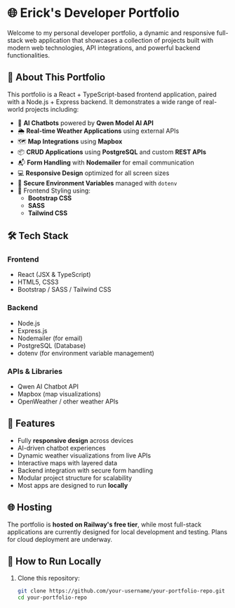 # 🌐 Erick's Developer Portfolio

Welcome to my personal developer portfolio, a dynamic and responsive full-stack web application that showcases a collection of projects built with modern web technologies, API integrations, and powerful backend functionalities.

## 🚀 About This Portfolio

This portfolio is a React + TypeScript-based frontend application, paired with a Node.js + Express backend. It demonstrates a wide range of real-world projects including:

- 🧠 **AI Chatbots** powered by **Qwen Model AI API**
- 🌦️ **Real-time Weather Applications** using external APIs
- 🗺️ **Map Integrations** using **Mapbox**
- 📦 **CRUD Applications** using **PostgreSQL** and custom **REST APIs**
- 📬 **Form Handling** with **Nodemailer** for email communication
- 💻 **Responsive Design** optimized for all screen sizes
- 🔐 **Secure Environment Variables** managed with `dotenv`
- 🎨 Frontend Styling using:
  - **Bootstrap CSS**
  - **SASS**
  - **Tailwind CSS**

## 🛠️ Tech Stack

### Frontend
- React (JSX & TypeScript)
- HTML5, CSS3
- Bootstrap / SASS / Tailwind CSS

### Backend
- Node.js
- Express.js
- Nodemailer (for email)
- PostgreSQL (Database)
- dotenv (for environment variable management)

### APIs & Libraries
- Qwen AI Chatbot API
- Mapbox (map visualizations)
- OpenWeather / other weather APIs

## 🧩 Features

- Fully **responsive design** across devices
- AI-driven chatbot experiences
- Dynamic weather visualizations from live APIs
- Interactive maps with layered data
- Backend integration with secure form handling
- Modular project structure for scalability
- Most apps are designed to run **locally**

## 🌐 Hosting

The portfolio is **hosted on Railway's free tier**, while most full-stack applications are currently designed for local development and testing. Plans for cloud deployment are underway.

## 📂 How to Run Locally

1. Clone this repository:
   ```bash
   git clone https://github.com/your-username/your-portfolio-repo.git
   cd your-portfolio-repo
